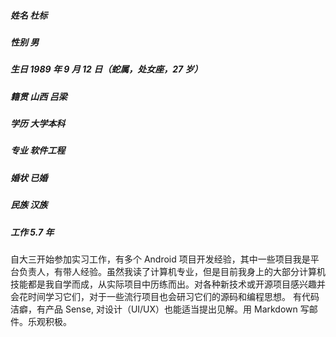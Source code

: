 ##### 姓名 杜标
##### 性别 男
##### 生日 1989 年 9 月 12 日（蛇属，处女座，27 岁）
##### 籍贯 山西 吕梁
##### 学历 大学本科
##### 专业 软件工程
##### 婚状 已婚
##### 民族 汉族
##### 工作 5.7 年 

自大三开始参加实习工作，有多个 Android 项目开发经验，其中一些项目我是平台负责人，有带人经验。虽然我读了计算机专业，但是目前我身上的大部分计算机技能都是我自学而成，从实际项目中历练而出。对各种新技术或开源项目感兴趣并会花时间学习它们，对于一些流行项目也会研习它们的源码和编程思想。
有代码洁癖，有产品 Sense, 对设计（UI/UX）也能适当提出见解。用 Markdown 写邮件。乐观积极。

